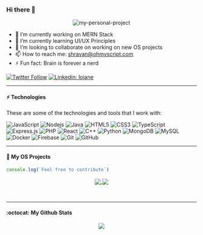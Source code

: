 ### Hi there 👋

<p align="center">
  <img src="https://github-readme-quotes.herokuapp.com/quote?&theme=gotham" alt="my-personal-project"/>
</p>

- 🔭 I’m currently working on MERN Stack
- 🌱 I’m currently learning UI/UX Principles
- 👯 I’m looking to collaborate on working on new OS projects
- 📫 How to reach me: shravan@ohmyscript.com
- ⚡ Fun fact: Brain is forever a nerd

[![Twitter Follow](https://img.shields.io/twitter/follow/imshravankb?style=social)](https://twitter.com/imshravankb)
[![Linkedin: loiane](https://img.shields.io/badge/-Linkedin-blue?style=flat-square&logo=Linkedin&logoColor=white&link=www.linkedin.com/in/shravankb)](https://www.linkedin.com/in/shravankb/)

---
#### ⚡ Technologies

These are some of the technologies and tools that I work with:

![JavaScript](https://img.shields.io/badge/-JavaScript-black?style=flat-square&logo=javascript)
![Nodejs](https://img.shields.io/badge/-Nodejs-339933?style=flat-square&logo=Node.js&logoColor=white)
![Java](https://img.shields.io/badge/-Java-007396?style=flat-square&logo=java)
![HTML5](https://img.shields.io/badge/-HTML5-E34F26?style=flat-square&logo=html5&logoColor=white)
![CSS3](https://img.shields.io/badge/-CSS3-1572B6?style=flat-square&logo=css3)
![TypeScript](https://img.shields.io/badge/-TypeScript-007ACC?style=flat-square&logo=typescript)
![Express.js](https://img.shields.io/badge/-Express.js-yellow?style=flat-square&logo=Node.js&logoColor=black)
![PHP](https://img.shields.io/badge/-PHP-787CB5?style=flat-square&logo=PHP&logoColor=black)
![React](https://img.shields.io/badge/-React.js-black?style=flat-square&logo=react&logoColor=Crayola)
![C++](https://img.shields.io/badge/-C++-black?style=flat-square&logo=c&logoColor=Crayola)
![Python](https://img.shields.io/badge/-Python-ffff47?style=flat-square&logo=python)
![MongoDB](https://img.shields.io/badge/-MongoDB-black?style=flat-square&logo=mongodb)
![MySQL](https://img.shields.io/badge/-MySQL-4479A1?style=flat-square&logo=mysql&logoColor=white)
![Docker](https://img.shields.io/badge/-Docker-2496ED?style=flat-square&logo=docker&logoColor=white)
![Firebase](https://img.shields.io/badge/Firebase-FFCA28?style=flat-square&logo=firebase&logoColor=white)
![Git](https://img.shields.io/badge/-Git-black?style=flat-square&logo=git)
![GitHub](https://img.shields.io/badge/-GitHub-181717?style=flat-square&logo=github)

---

#### :trident: My OS Projects 

```javascript
console.log(`Feel free to contribute`)
```

<span style="color:blue">
<p align="center">
  <a href="https://github.com/shravan20/LearningResources">
    <img align="center" src="https://github-readme-stats.vercel.app/api/pin/?username=shravan20&repo=LearningResources&theme=gotham" />
  </a>

  <a href="https://github.com/shravan20/github-readme-quotes">
    <img align="center" src="https://github-readme-stats.vercel.app/api/pin/?username=shravan20&repo=github-readme-quotes&theme=gotham" />
  </a>
</p>
</span>


<br>

---

#### :octocat: My Github Stats

<p align="center">
<a href="//https://github.com/shravan20">
  <img align="center" src="https://github-readme-stats.vercel.app/api?username=shravan20&show_icons=true&theme=gotham&" />
</a>
</p>

